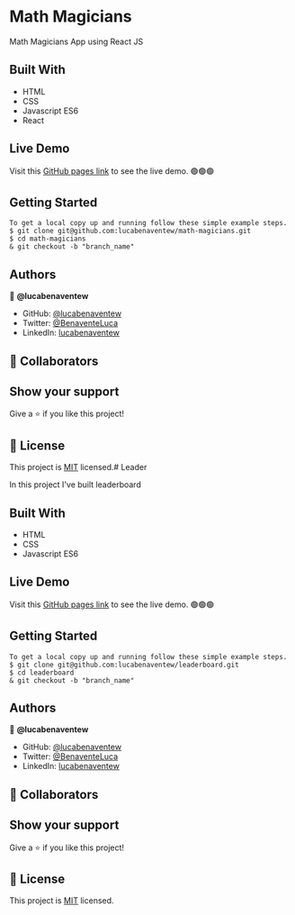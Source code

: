 # Math Magicians
Math Magicians App using React JS

## Built With

- HTML
- CSS
- Javascript ES6
- React

## Live Demo
Visit this [GitHub pages link](https://lucabenaventew.github.io/math-magicians) to see the live demo. 🟢🟢🟢

## Getting Started

```
To get a local copy up and running follow these simple example steps.
$ git clone git@github.com:lucabenaventew/math-magicians.git
$ cd math-magicians
& git checkout -b "branch_name"
```

## Authors

👤 **@lucabenaventew**

- GitHub: [@lucabenaventew](https://github.com/lucabenaventew)
- Twitter: [@BenaventeLuca](https://twitter.com/BenaventeLuca)
- LinkedIn: [lucabenaventew](https://linkedin.com/in/lucabenaventew/)

## 🤝 Collaborators

## Show your support

Give a ⭐️ if you like this project!


## 📝 License

This project is [MIT](./MIT.md) licensed.# Leader

 In this project I've built leaderboard

## Built With

- HTML
- CSS
- Javascript ES6

## Live Demo
Visit this [GitHub pages link](https://lucabenaventew.github.io/leaderboard) to see the live demo. 🟢🟢🟢

## Getting Started

```
To get a local copy up and running follow these simple example steps.
$ git clone git@github.com:lucabenaventew/leaderboard.git
$ cd leaderboard
& git checkout -b "branch_name"
```

## Authors

👤 **@lucabenaventew**

- GitHub: [@lucabenaventew](https://github.com/lucabenaventew)
- Twitter: [@BenaventeLuca](https://twitter.com/BenaventeLuca)
- LinkedIn: [lucabenaventew](https://linkedin.com/in/lucabenaventew/)

## 🤝 Collaborators

## Show your support

Give a ⭐️ if you like this project!


## 📝 License

This project is [MIT](./MIT.md) licensed.